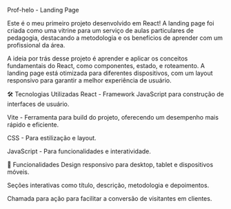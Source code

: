 Prof-helo - Landing Page

Este é o meu primeiro projeto desenvolvido em React! A landing page foi criada como uma vitrine para um serviço de aulas particulares de pedagogia, destacando a metodologia e os benefícios de aprender com um profissional da área.

A ideia por trás desse projeto é aprender e aplicar os conceitos fundamentais do React, como componentes, estado, e roteamento. A landing page está otimizada para diferentes dispositivos, com um layout responsivo para garantir a melhor experiência de usuário.

🛠️ Tecnologias Utilizadas
React - Framework JavaScript para construção de interfaces de usuário.

Vite - Ferramenta para build do projeto, oferecendo um desempenho mais rápido e eficiente.

CSS - Para estilização e layout.

JavaScript - Para funcionalidades e interatividade.

📱 Funcionalidades
Design responsivo para desktop, tablet e dispositivos móveis.

Seções interativas como título, descrição, metodologia e depoimentos.

Chamada para ação para facilitar a conversão de visitantes em clientes.
